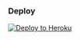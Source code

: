 ### Deploy

 <a href="https://heroku.com/deploy?template=https://github.com/evolos/evobot"><img src="https://www.herokucdn.com/deploy/button.png" alt="Deploy to Heroku" target="_blank"/></a>
